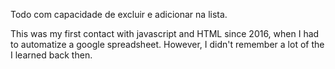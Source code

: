 Todo com capacidade de excluir e adicionar na lista.

This was my first contact with javascript and HTML since 2016, when I had to automatize a google spreadsheet. However, I didn't remember a lot of the I learned back then.
